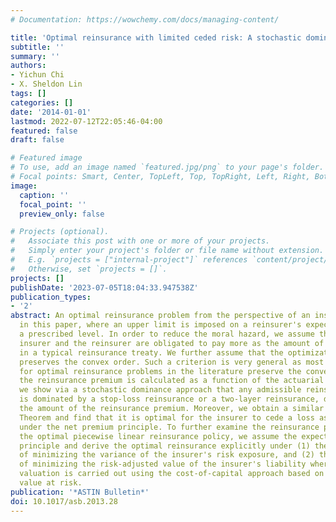 ```yaml
---
# Documentation: https://wowchemy.com/docs/managing-content/

title: 'Optimal reinsurance with limited ceded risk: A stochastic dominance approach'
subtitle: ''
summary: ''
authors:
- Yichun Chi
- X. Sheldon Lin
tags: []
categories: []
date: '2014-01-01'
lastmod: 2022-07-12T22:05:46-04:00
featured: false
draft: false

# Featured image
# To use, add an image named `featured.jpg/png` to your page's folder.
# Focal points: Smart, Center, TopLeft, Top, TopRight, Left, Right, BottomLeft, Bottom, BottomRight.
image:
  caption: ''
  focal_point: ''
  preview_only: false

# Projects (optional).
#   Associate this post with one or more of your projects.
#   Simply enter your project's folder or file name without extension.
#   E.g. `projects = ["internal-project"]` references `content/project/deep-learning/index.md`.
#   Otherwise, set `projects = []`.
projects: []
publishDate: '2023-07-05T18:04:33.947538Z'
publication_types:
- '2'
abstract: An optimal reinsurance problem from the perspective of an insurer is studied
  in this paper, where an upper limit is imposed on a reinsurer's expected loss over
  a prescribed level. In order to reduce the moral hazard, we assume that both the
  insurer and the reinsurer are obligated to pay more as the amount of loss increases
  in a typical reinsurance treaty. We further assume that the optimization criterion
  preserves the convex order. Such a criterion is very general as most of the criteria
  for optimal reinsurance problems in the literature preserve the convex order. When
  the reinsurance premium is calculated as a function of the actuarial value of coverage,
  we show via a stochastic dominance approach that any admissible reinsurance policy
  is dominated by a stop-loss reinsurance or a two-layer reinsurance, depending upon
  the amount of the reinsurance premium. Moreover, we obtain a similar result to Mossin's
  Theorem and find that it is optimal for the insurer to cede a loss as much as possible
  under the net premium principle. To further examine the reinsurance premium for
  the optimal piecewise linear reinsurance policy, we assume the expected value premium
  principle and derive the optimal reinsurance explicitly under (1) the criterion
  of minimizing the variance of the insurer's risk exposure, and (2) the criterion
  of minimizing the risk-adjusted value of the insurer's liability where the liability
  valuation is carried out using the cost-of-capital approach based on the conditional
  value at risk.
publication: '*ASTIN Bulletin*'
doi: 10.1017/asb.2013.28
---
```

